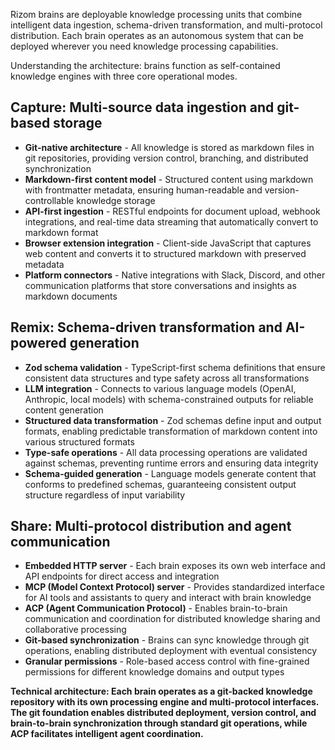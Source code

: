 Rizom brains are deployable knowledge processing units that combine intelligent data ingestion, schema-driven transformation, and multi-protocol distribution. Each brain operates as an autonomous system that can be deployed wherever you need knowledge processing capabilities.

Understanding the architecture: brains function as self-contained knowledge engines with three core operational modes.

## Capture: Multi-source data ingestion and git-based storage

- **Git-native architecture** - All knowledge is stored as markdown files in git repositories, providing version control, branching, and distributed synchronization
- **Markdown-first content model** - Structured content using markdown with frontmatter metadata, ensuring human-readable and version-controllable knowledge storage
- **API-first ingestion** - RESTful endpoints for document upload, webhook integrations, and real-time data streaming that automatically convert to markdown format
- **Browser extension integration** - Client-side JavaScript that captures web content and converts it to structured markdown with preserved metadata
- **Platform connectors** - Native integrations with Slack, Discord, and other communication platforms that store conversations and insights as markdown documents

## Remix: Schema-driven transformation and AI-powered generation

- **Zod schema validation** - TypeScript-first schema definitions that ensure consistent data structures and type safety across all transformations
- **LLM integration** - Connects to various language models (OpenAI, Anthropic, local models) with schema-constrained outputs for reliable content generation
- **Structured data transformation** - Zod schemas define input and output formats, enabling predictable transformation of markdown content into various structured formats
- **Type-safe operations** - All data processing operations are validated against schemas, preventing runtime errors and ensuring data integrity
- **Schema-guided generation** - Language models generate content that conforms to predefined schemas, guaranteeing consistent output structure regardless of input variability

## Share: Multi-protocol distribution and agent communication

- **Embedded HTTP server** - Each brain exposes its own web interface and API endpoints for direct access and integration
- **MCP (Model Context Protocol) server** - Provides standardized interface for AI tools and assistants to query and interact with brain knowledge
- **ACP (Agent Communication Protocol)** - Enables brain-to-brain communication and coordination for distributed knowledge sharing and collaborative processing
- **Git-based synchronization** - Brains can sync knowledge through git operations, enabling distributed deployment with eventual consistency
- **Granular permissions** - Role-based access control with fine-grained permissions for different knowledge domains and output types

**Technical architecture: Each brain operates as a git-backed knowledge repository with its own processing engine and multi-protocol interfaces. The git foundation enables distributed deployment, version control, and brain-to-brain synchronization through standard git operations, while ACP facilitates intelligent agent coordination.**